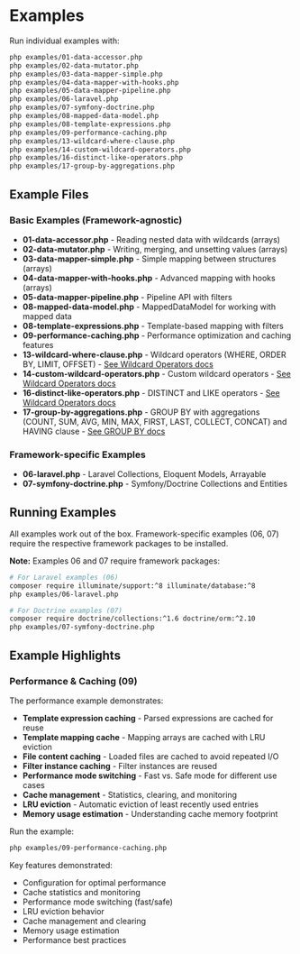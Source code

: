 # Examples

Run individual examples with:

```bash
php examples/01-data-accessor.php
php examples/02-data-mutator.php
php examples/03-data-mapper-simple.php
php examples/04-data-mapper-with-hooks.php
php examples/05-data-mapper-pipeline.php
php examples/06-laravel.php
php examples/07-symfony-doctrine.php
php examples/08-mapped-data-model.php
php examples/08-template-expressions.php
php examples/09-performance-caching.php
php examples/13-wildcard-where-clause.php
php examples/14-custom-wildcard-operators.php
php examples/16-distinct-like-operators.php
php examples/17-group-by-aggregations.php
```

## Example Files

### Basic Examples (Framework-agnostic)
- **01-data-accessor.php** - Reading nested data with wildcards (arrays)
- **02-data-mutator.php** - Writing, merging, and unsetting values (arrays)
- **03-data-mapper-simple.php** - Simple mapping between structures (arrays)
- **04-data-mapper-with-hooks.php** - Advanced mapping with hooks (arrays)
- **05-data-mapper-pipeline.php** - Pipeline API with filters
- **08-mapped-data-model.php** - MappedDataModel for working with mapped data
- **08-template-expressions.php** - Template-based mapping with filters
- **09-performance-caching.php** - Performance optimization and caching features
- **13-wildcard-where-clause.php** - Wildcard operators (WHERE, ORDER BY, LIMIT, OFFSET) - [See Wildcard Operators docs](./wildcard-operators.md)
- **14-custom-wildcard-operators.php** - Custom wildcard operators - [See Wildcard Operators docs](./wildcard-operators.md)
- **16-distinct-like-operators.php** - DISTINCT and LIKE operators - [See Wildcard Operators docs](./wildcard-operators.md)
- **17-group-by-aggregations.php** - GROUP BY with aggregations (COUNT, SUM, AVG, MIN, MAX, FIRST, LAST, COLLECT, CONCAT) and HAVING clause - [See GROUP BY docs](./group-by-operator.md)

### Framework-specific Examples
- **06-laravel.php** - Laravel Collections, Eloquent Models, Arrayable
- **07-symfony-doctrine.php** - Symfony/Doctrine Collections and Entities

## Running Examples

All examples work out of the box. Framework-specific examples (06, 07) require the respective framework packages to be installed.

**Note:** Examples 06 and 07 require framework packages:

```bash
# For Laravel examples (06)
composer require illuminate/support:^8 illuminate/database:^8
php examples/06-laravel.php

# For Doctrine examples (07)
composer require doctrine/collections:^1.6 doctrine/orm:^2.10
php examples/07-symfony-doctrine.php
```

## Example Highlights

### Performance & Caching (09)

The performance example demonstrates:
- **Template expression caching** - Parsed expressions are cached for reuse
- **Template mapping cache** - Mapping arrays are cached with LRU eviction
- **File content caching** - Loaded files are cached to avoid repeated I/O
- **Filter instance caching** - Filter instances are reused
- **Performance mode switching** - Fast vs. Safe mode for different use cases
- **Cache management** - Statistics, clearing, and monitoring
- **LRU eviction** - Automatic eviction of least recently used entries
- **Memory usage estimation** - Understanding cache memory footprint

Run the example:
```bash
php examples/09-performance-caching.php
```

Key features demonstrated:
- Configuration for optimal performance
- Cache statistics and monitoring
- Performance mode switching (fast/safe)
- LRU eviction behavior
- Cache management and clearing
- Memory usage estimation
- Performance best practices
